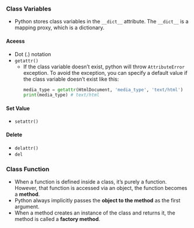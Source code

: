 ### Class Variables
- Python stores class variables in the `__dict__` attribute. The `__dict__` is a mapping proxy, which is a dictionary.
#### Aceess
- Dot (.) notation
- `getattr()`
	- If the class variable doesn’t exist, python will throw `AttributeError` exception. To avoid the exception, you can specify a default value if the class variable doesn’t exist like this:
		```python
		media_type = getattr(HtmlDocument, 'media_type', 'text/html')
		print(media_type) # text/html
		```
#### Set Value
- `setattr()`
#### Delete 
- `delattr()`
- `del`
### Class Function
- When a function is defined inside a class, it’s purely a function. However, that function is accessed via an object, the function becomes a **method**.
- Python always implicitly passes the **object to the method** as the first argument.
- When a method creates an instance of the class and returns it, the method is called a **factory method**.
